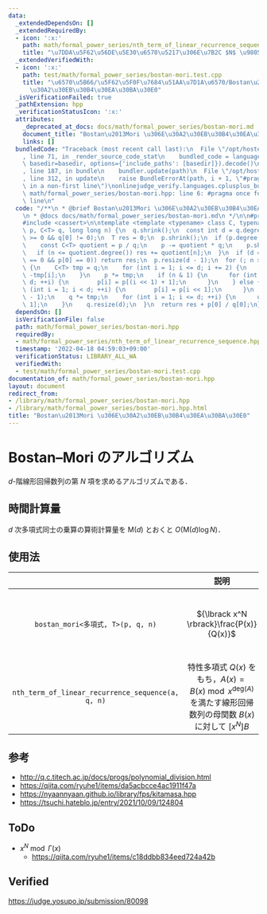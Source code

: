```yaml
---
data:
  _extendedDependsOn: []
  _extendedRequiredBy:
  - icon: ':x:'
    path: math/formal_power_series/nth_term_of_linear_recurrence_sequence.hpp
    title: "\u7DDA\u5F62\u56DE\u5E30\u6570\u5217\u306E\u7B2C $N$ \u9805"
  _extendedVerifiedWith:
  - icon: ':x:'
    path: test/math/formal_power_series/bostan-mori.test.cpp
    title: "\u6570\u5B66/\u5F62\u5F0F\u7684\u51AA\u7D1A\u6570/Bostan\u2013Mori \u306E\
      \u30A2\u30EB\u30B4\u30EA\u30BA\u30E0"
  _isVerificationFailed: true
  _pathExtension: hpp
  _verificationStatusIcon: ':x:'
  attributes:
    _deprecated_at_docs: docs/math/formal_power_series/bostan-mori.md
    document_title: "Bostan\u2013Mori \u306E\u30A2\u30EB\u30B4\u30EA\u30BA\u30E0"
    links: []
  bundledCode: "Traceback (most recent call last):\n  File \"/opt/hostedtoolcache/Python/3.10.5/x64/lib/python3.10/site-packages/onlinejudge_verify/documentation/build.py\"\
    , line 71, in _render_source_code_stat\n    bundled_code = language.bundle(stat.path,\
    \ basedir=basedir, options={'include_paths': [basedir]}).decode()\n  File \"/opt/hostedtoolcache/Python/3.10.5/x64/lib/python3.10/site-packages/onlinejudge_verify/languages/cplusplus.py\"\
    , line 187, in bundle\n    bundler.update(path)\n  File \"/opt/hostedtoolcache/Python/3.10.5/x64/lib/python3.10/site-packages/onlinejudge_verify/languages/cplusplus_bundle.py\"\
    , line 312, in update\n    raise BundleErrorAt(path, i + 1, \"#pragma once found\
    \ in a non-first line\")\nonlinejudge_verify.languages.cplusplus_bundle.BundleErrorAt:\
    \ math/formal_power_series/bostan-mori.hpp: line 6: #pragma once found in a non-first\
    \ line\n"
  code: "/**\n * @brief Bostan\u2013Mori \u306E\u30A2\u30EB\u30B4\u30EA\u30BA\u30E0\
    \n * @docs docs/math/formal_power_series/bostan-mori.md\n */\n\n#pragma once\n\
    #include <cassert>\n\ntemplate <template <typename> class C, typename T>\nT bostan_mori(C<T>\
    \ p, C<T> q, long long n) {\n  q.shrink();\n  const int d = q.degree();\n  assert(d\
    \ >= 0 && q[0] != 0);\n  T res = 0;\n  p.shrink();\n  if (p.degree() >= d) {\n\
    \    const C<T> quotient = p / q;\n    p -= quotient * q;\n    p.shrink();\n \
    \   if (n <= quotient.degree()) res += quotient[n];\n  }\n  if (d == 0 || (p.degree()\
    \ == 0 && p[0] == 0)) return res;\n  p.resize(d - 1);\n  for (; n > 0; n >>= 1)\
    \ {\n    C<T> tmp = q;\n    for (int i = 1; i <= d; i += 2) {\n      tmp[i] =\
    \ -tmp[i];\n    }\n    p *= tmp;\n    if (n & 1) {\n      for (int i = 0; i <\
    \ d; ++i) {\n        p[i] = p[(i << 1) + 1];\n      }\n    } else {\n      for\
    \ (int i = 1; i < d; ++i) {\n        p[i] = p[i << 1];\n      }\n    }\n    p.resize(d\
    \ - 1);\n    q *= tmp;\n    for (int i = 1; i <= d; ++i) {\n      q[i] = q[i <<\
    \ 1];\n    }\n    q.resize(d);\n  }\n  return res + p[0] / q[0];\n}\n"
  dependsOn: []
  isVerificationFile: false
  path: math/formal_power_series/bostan-mori.hpp
  requiredBy:
  - math/formal_power_series/nth_term_of_linear_recurrence_sequence.hpp
  timestamp: '2022-04-18 04:59:03+09:00'
  verificationStatus: LIBRARY_ALL_WA
  verifiedWith:
  - test/math/formal_power_series/bostan-mori.test.cpp
documentation_of: math/formal_power_series/bostan-mori.hpp
layout: document
redirect_from:
- /library/math/formal_power_series/bostan-mori.hpp
- /library/math/formal_power_series/bostan-mori.hpp.html
title: "Bostan\u2013Mori \u306E\u30A2\u30EB\u30B4\u30EA\u30BA\u30E0"
---
```

# Bostan–Mori のアルゴリズム

$d$-階線形回帰数列の第 $N$ 項を求めるアルゴリズムである．


## 時間計算量

$d$ 次多項式同士の乗算の算術計算量を $\mathsf{M}(d)$ とおくと $O(\mathsf{M}(d) \log{N})$．


## 使用法

||説明|条件|
|:--:|:--:|:--:|
|`bostan_mori<多項式, T>(p, q, n)`|${\lbrack x^N \rbrack}\frac{P(x)}{Q(x)}$|${\lbrack x^0 \rbrack}Q = Q(0)$ は可逆元 (invertible element) である．|
|`nth_term_of_linear_recurrence_sequence(a, q, n)`|特性多項式 $Q(x)$ をもち，$A(x) = B(x) \bmod{x^{\mathrm{deg}(A)}}$ を満たす線形回帰数列の母関数 $B(x)$ に対して ${\lbrack x^N \rbrack}B$||


## 参考

- http://q.c.titech.ac.jp/docs/progs/polynomial_division.html
- https://qiita.com/ryuhe1/items/da5acbcce4ac1911f47a
- https://nyaannyaan.github.io/library/fps/kitamasa.hpp
- https://tsuchi.hateblo.jp/entry/2021/10/09/124804


## ToDo

- $x^N \bmod \Gamma(x)$
  - https://qiita.com/ryuhe1/items/c18ddbb834eed724a42b


## Verified

https://judge.yosupo.jp/submission/80098
